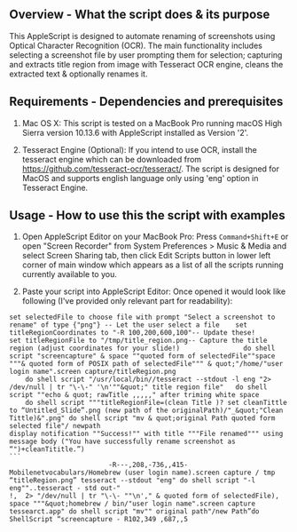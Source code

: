 ## Overview - What the script does & its purpose
This AppleScript is designed to automate renaming of screenshots using Optical Character Recognition (OCR). The main functionality includes selecting a screenshot file by user prompting them for selection; capturing and extracts title region from image with Tesseract OCR engine, cleans the extracted text & optionally renames it.
  
## Requirements - Dependencies and prerequisites 
1. Mac OS X: This script is tested on a MacBook Pro running macOS High Sierra version 10.13.6 with AppleScript installed as Version '2'.
   
2. Tesseract Engine (Optional): If you intend to use OCR, install the tesseract engine which can be downloaded from https://github.com/tesseract-ocr/tesseract/. The script is designed for MacOS and supports english language only using 'eng' option in Tesseract Engine.
    
## Usage - How to use this the script with examples 
1. Open AppleScript Editor on your MacBook Pro: Press `Command+Shift+E` or open "Screen Recorder" from System Preferences > Music & Media and select Screen Sharing tab, then click Edit Scripts button in lower left corner of main window which appears as a list of all the scripts running currently available to you.
   
2. Paste your script into AppleScript Editor: Once opened it would look like following (I've provided only relevant part for readability): 
```applescript  
set selectedFile to choose file with prompt "Select a screenshot to rename" of type {"png"} -- Let the user select a file    set titleRegionCoordinates to "-R 100,200,600,100"-- Update these!     	    		       			  
set titleRegionFile to "/tmp/title_region.png-- Capture the title region (adjust coordinates for your slide!)                do shell script "screencapture" & space ""quoted form of selectedFile""space """& quoted form of POSIX path of selectedFile""" & quot;"/home/"user login name".screen capture/titleRegion.png 
	do shell script "/usr/local/bin//tesseract --stdout -l eng "2> /dev/null | tr "\-\-" '\n'""&quot;" title region file"   do shell script ""echo & quot; rawTitle ,,,,," after triming white space
	do shell script """titleRegionFile=(clean Title )? set cleanTittle to “Untitled_Slide”.png (new path of the originalPath)/"_&quot;"Clean Tittle)&".png" do shell script "mv & quot;original Path quoted form selected file"/ newpath
display notification ""Success!"" with title """File renamed""" using message body ("You have successfully rename screenshot as “")+cleanTititle.”)      	    		       			  
```     				   	 					            	   	       	     ​                         -R---,208,-736,,415-Mobilenetvocabulars/Homebrew (user login name).screen capture / tmp “titleRegion.png” tesseract --stdout "eng" do shell script "-l eng""..tesseract - std out-"
!,  2> "/dev/null | tr "\-\- ""\n'," & quoted form of selectedFile), space """&quot;homebrew / bin/"user login name".screen capture tessearct.app" do shell script "mv"" original path"/new Path”do ShellScript “screencapture - R102,349 ,687,,5

